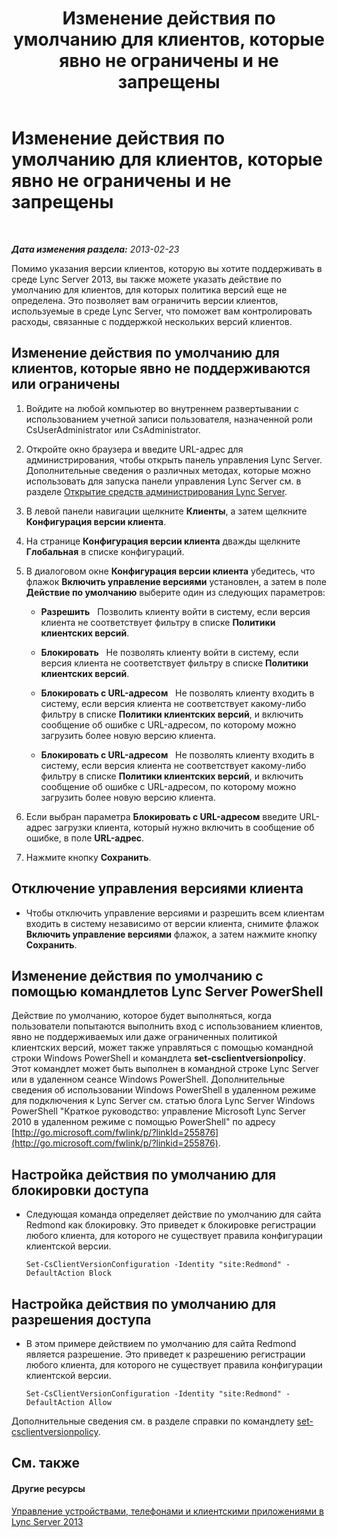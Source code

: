 ﻿---
title: Изменение действия по умолчанию для клиентов, которые явно не ограничены и не запрещены
TOCTitle: Изменение действия по умолчанию для клиентов, которые явно не ограничены и не запрещены
ms:assetid: 548dd0f5-62fe-4c3f-8952-2b9fd4c5fff3
ms:mtpsurl: https://technet.microsoft.com/ru-ru/library/Gg520994(v=OCS.15)
ms:contentKeyID: 49309785
ms.date: 05/19/2016
mtps_version: v=OCS.15
ms.translationtype: HT
---

# Изменение действия по умолчанию для клиентов, которые явно не ограничены и не запрещены

 

_**Дата изменения раздела:** 2013-02-23_

Помимо указания версии клиентов, которую вы хотите поддерживать в среде Lync Server 2013, вы также можете указать действие по умолчанию для клиентов, для которых политика версий еще не определена. Это позволяет вам ограничить версии клиентов, используемые в среде Lync Server, что поможет вам контролировать расходы, связанные с поддержкой нескольких версий клиентов.

## Изменение действия по умолчанию для клиентов, которые явно не поддерживаются или ограничены

1.  Войдите на любой компьютер во внутреннем развертывании с использованием учетной записи пользователя, назначенной роли CsUserAdministrator или CsAdministrator.

2.  Откройте окно браузера и введите URL-адрес для администрирования, чтобы открыть панель управления Lync Server. Дополнительные сведения о различных методах, которые можно использовать для запуска панели управления Lync Server см. в разделе [Открытие средств администрирования Lync Server](lync-server-2013-open-lync-server-administrative-tools.md).

3.  В левой панели навигации щелкните **Клиенты**, а затем щелкните **Конфигурация версии клиента**.

4.  На странице **Конфигурация версии клиента** дважды щелкните **Глобальная** в списке конфигураций.

5.  В диалоговом окне **Конфигурация версии клиента** убедитесь, что флажок **Включить управление версиями** установлен, а затем в поле **Действие по умолчанию** выберите один из следующих параметров:
    
      - **Разрешить**   Позволить клиенту войти в систему, если версия клиента не соответствует фильтру в списке **Политики клиентских версий**.
    
      - **Блокировать**   Не позволять клиенту войти в систему, если версия клиента не соответствует фильтру в списке **Политики клиентских версий**.
    
      - **Блокировать с URL-адресом**   Не позволять клиенту входить в систему, если версия клиента не соответствует какому-либо фильтру в списке **Политики клиентских версий**, и включить сообщение об ошибке с URL-адресом, по которому можно загрузить более новую версию клиента.
    
      - **Блокировать с URL-адресом**   Не позволять клиенту входить в систему, если версия клиента не соответствует какому-либо фильтру в списке **Политики клиентских версий**, и включить сообщение об ошибке с URL-адресом, по которому можно загрузить более новую версию клиента.

6.  Если выбран параметра **Блокировать с URL-адресом** введите URL-адрес загрузки клиента, который нужно включить в сообщение об ошибке, в поле **URL-адрес**.

7.  Нажмите кнопку **Сохранить**.

## Отключение управления версиями клиента

  - Чтобы отключить управление версиями и разрешить всем клиентам входить в систему независимо от версии клиента, снимите флажок **Включить управление версиями** флажок, а затем нажмите кнопку **Сохранить**.

## Изменение действия по умолчанию с помощью командлетов Lync Server PowerShell

Действие по умолчанию, которое будет выполняться, когда пользователи попытаются выполнить вход с использованием клиентов, явно не поддерживаемых или даже ограниченных политикой клиентских версий, может также управляться с помощью командной строки Windows PowerShell и командлета **set-csclientversionpolicy**. Этот командлет может быть выполнен в командной строке Lync Server или в удаленном сеансе Windows PowerShell. Дополнительные сведения об использовании Windows PowerShell в удаленном режиме для подключения к Lync Server см. статью блога Lync Server Windows PowerShell "Краткое руководство: управление Microsoft Lync Server 2010 в удаленном режиме с помощью PowerShell" по адресу [http://go.microsoft.com/fwlink/p/?linkId=255876](http://go.microsoft.com/fwlink/p/?linkid=255876).

## Настройка действия по умолчанию для блокировки доступа

  - Следующая команда определяет действие по умолчанию для сайта Redmond как блокировку. Это приведет к блокировке регистрации любого клиента, для которого не существует правила конфигурации клиентской версии.
    
        Set-CsClientVersionConfiguration -Identity "site:Redmond" -DefaultAction Block

## Настройка действия по умолчанию для разрешения доступа

  - В этом примере действием по умолчанию для сайта Redmond является разрешение. Это приведет к разрешению регистрации любого клиента, для которого не существует правила конфигурации клиентской версии.
    
        Set-CsClientVersionConfiguration -Identity "site:Redmond" -DefaultAction Allow

Дополнительные сведения см. в разделе справки по командлету [set-csclientversionpolicy](https://docs.microsoft.com/en-us/powershell/module/skype/Set-CsClientVersionPolicy).

## См. также

#### Другие ресурсы

[Управление устройствами, телефонами и клиентскими приложениями в Lync Server 2013](lync-server-2013-managing-devices-phones-and-client-applications.md)

